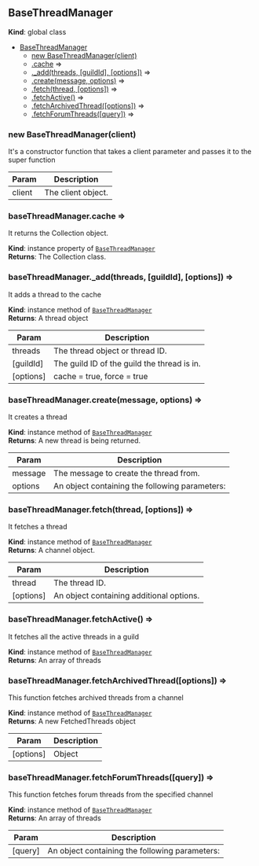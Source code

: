 <a name="BaseThreadManager"></a>

## BaseThreadManager
**Kind**: global class  

* [BaseThreadManager](#BaseThreadManager)
    * [new BaseThreadManager(client)](#new_BaseThreadManager_new)
    * [.cache](#BaseThreadManager+cache) ⇒
    * [._add(threads, [guildId], [options])](#BaseThreadManager+_add) ⇒
    * [.create(message, options)](#BaseThreadManager+create) ⇒
    * [.fetch(thread, [options])](#BaseThreadManager+fetch) ⇒
    * [.fetchActive()](#BaseThreadManager+fetchActive) ⇒
    * [.fetchArchivedThread([options])](#BaseThreadManager+fetchArchivedThread) ⇒
    * [.fetchForumThreads([query])](#BaseThreadManager+fetchForumThreads) ⇒

<a name="new_BaseThreadManager_new"></a>

### new BaseThreadManager(client)
It's a constructor function that takes a client parameter and passes it to the super function


| Param | Description |
| --- | --- |
| client | The client object. |

<a name="BaseThreadManager+cache"></a>

### baseThreadManager.cache ⇒
It returns the Collection object.

**Kind**: instance property of [<code>BaseThreadManager</code>](#BaseThreadManager)  
**Returns**: The Collection class.  
<a name="BaseThreadManager+_add"></a>

### baseThreadManager.\_add(threads, [guildId], [options]) ⇒
It adds a thread to the cache

**Kind**: instance method of [<code>BaseThreadManager</code>](#BaseThreadManager)  
**Returns**: A thread object  

| Param | Description |
| --- | --- |
| threads | The thread object or thread ID. |
| [guildId] | The guild ID of the guild the thread is in. |
| [options] | cache = true, force = true |

<a name="BaseThreadManager+create"></a>

### baseThreadManager.create(message, options) ⇒
It creates a thread

**Kind**: instance method of [<code>BaseThreadManager</code>](#BaseThreadManager)  
**Returns**: A new thread is being returned.  

| Param | Description |
| --- | --- |
| message | The message to create the thread from. |
| options | An object containing the following parameters: |

<a name="BaseThreadManager+fetch"></a>

### baseThreadManager.fetch(thread, [options]) ⇒
It fetches a thread

**Kind**: instance method of [<code>BaseThreadManager</code>](#BaseThreadManager)  
**Returns**: A channel object.  

| Param | Description |
| --- | --- |
| thread | The thread ID. |
| [options] | An object containing additional options. |

<a name="BaseThreadManager+fetchActive"></a>

### baseThreadManager.fetchActive() ⇒
It fetches all the active threads in a guild

**Kind**: instance method of [<code>BaseThreadManager</code>](#BaseThreadManager)  
**Returns**: An array of threads  
<a name="BaseThreadManager+fetchArchivedThread"></a>

### baseThreadManager.fetchArchivedThread([options]) ⇒
This function fetches archived threads from a channel

**Kind**: instance method of [<code>BaseThreadManager</code>](#BaseThreadManager)  
**Returns**: A new FetchedThreads object  

| Param | Description |
| --- | --- |
| [options] | Object |

<a name="BaseThreadManager+fetchForumThreads"></a>

### baseThreadManager.fetchForumThreads([query]) ⇒
This function fetches forum threads from the specified channel

**Kind**: instance method of [<code>BaseThreadManager</code>](#BaseThreadManager)  
**Returns**: An array of threads  

| Param | Description |
| --- | --- |
| [query] | An object containing the following parameters: |

